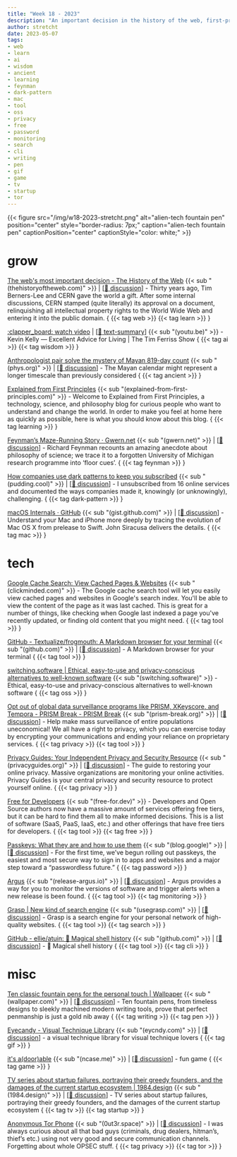 ```yaml
---
title: "Week 18 - 2023"
description: "An important decision in the history of the web, first-principle learning of the internet and email, free OSS software alternatives, cool fountain pens, startup failure tv shows and more ..." 
author: stretcht
date: 2023-05-07
tags:
- web
- learn
- ai
- wisdom
- ancient
- learning
- feynman
- dark-pattern
- mac
- tool
- oss
- privacy
- free
- password
- monitoring
- search
- cli
- writing
- pen
- gif
- game
- tv
- startup
- tor
---
```


{{< figure src="/img/w18-2023-stretcht.png" alt="alien-tech fountain pen" position="center" style="border-radius: 7px;" caption="alien-tech fountain pen" captionPosition="center" captionStyle="color: white;" >}}

# grow

[The web's most important decision - The History of the Web](https://thehistoryoftheweb.com/postscript/the-webs-most-important-decision/) {{< sub "(thehistoryoftheweb.com)" >}} | [[:speech_balloon: discussion](https://news.ycombinator.com/item?id=35767763)] - Thirty years ago, Tim Berners-Lee and CERN gave the world a gift. After some internal discussions, CERN stamped (quite literally) its approval on a document, relinquishing all intellectual property rights to the World Wide Web and entering it into the public domain. { {{< tag web >}} {{< tag learn >}} }

[:clapper_board: watch video](https://youtu.be/eZ3Y_rjKvIE) | [[:memo: text-summary](https://www.summarize.tech/youtu.be/eZ3Y_rjKvIE)] {{< sub "(youtu.be)" >}} - Kevin Kelly — Excellent Advice for Living | The Tim Ferriss Show { {{< tag ai >}} {{< tag wisdom >}} }

[Anthropologist pair solve the mystery of Mayan 819-day count](https://phys.org/news/2023-04-anthropologist-pair-mystery-mayan-day.html) {{< sub "(phys.org)" >}} | [[:speech_balloon: discussion](https://news.ycombinator.com/item?id=35780941)] - The Mayan calendar might represent a longer timescale than previously considered { {{< tag ancient >}} }

[Explained from First Principles](https://explained-from-first-principles.com/) {{< sub "(explained-from-first-principles.com)" >}} - Welcome to Explained from First Principles, a technology, science, and philosophy blog for curious people who want to understand and change the world. In order to make you feel at home here as quickly as possible, here is what you should know about this blog. { {{< tag learning >}} }

[Feynman’s Maze-Running Story · Gwern.net](https://gwern.net/maze) {{< sub "(gwern.net)" >}} | [[:speech_balloon: discussion](https://news.ycombinator.com/item?id=35798239)] - Richard Feynman recounts an amazing anecdote about philosophy of science; we trace it to a forgotten University of Michigan research programme into ‘floor cues’. { {{< tag feynman >}} }

[How companies use dark patterns to keep you subscribed](https://pudding.cool/2023/05/dark-patterns/) {{< sub "(pudding.cool)" >}} | [[:speech_balloon: discussion](https://news.ycombinator.com/item?id=35815765)] - I unsubscribed from 16 online services and documented the ways companies made it, knowingly (or unknowingly), challenging. { {{< tag dark-pattern >}} }

[macOS Internals · GitHub](https://gist.github.com/kconner/cff08fe3e0bb857ea33b47d965b3e19f) {{< sub "(gist.github.com)" >}} | [[:speech_balloon: discussion](https://news.ycombinator.com/item?id=35847715)] - Understand your Mac and iPhone more deeply by tracing the evolution of Mac OS X from prelease to Swift. John Siracusa delivers the details. { {{< tag mac >}} }

# tech

[Google Cache Search: View Cached Pages & Websites](https://www.clickminded.com/google-cache-search/) {{< sub "(clickminded.com)" >}} - The Google cache search tool will let you easily view cached pages and websites in Google's search index. You'll be able to view the content of the page as it was last cached. This is great for a number of things, like checking when Google last indexed a page you've recently updated, or finding old content that you might need. { {{< tag tool >}} }

[GitHub - Textualize/frogmouth: A Markdown browser for your terminal](https://github.com/Textualize/frogmouth) {{< sub "(github.com)" >}} | [[:speech_balloon: discussion](https://news.ycombinator.com/item?id=35762175)] - A Markdown browser for your terminal { {{< tag tool >}} }

[switching.software | Ethical, easy-to-use and privacy-conscious alternatives to well-known software](https://switching.software/) {{< sub "(switching.software)" >}} - Ethical, easy-to-use and privacy-conscious alternatives to well-known software { {{< tag oss >}} }

[Opt out of global data surveillance programs like PRISM, XKeyscore, and Tempora - PRISM Break - PRISM Break](https://prism-break.org/en/) {{< sub "(prism-break.org)" >}} | [[:speech_balloon: discussion](https://news.ycombinator.com/item?id=35772005)] - Help make mass surveillance of entire populations uneconomical! We all have a right to privacy, which you can exercise today by encrypting your communications and ending your reliance on proprietary services. { {{< tag privacy >}} {{< tag tool >}} }

[Privacy Guides: Your Independent Privacy and Security Resource](https://www.privacyguides.org/en/) {{< sub "(privacyguides.org)" >}} | [[:speech_balloon: discussion](https://news.ycombinator.com/item?id=35778333)] - The guide to restoring your online privacy. Massive organizations are monitoring your online activities. Privacy Guides is your central privacy and security resource to protect yourself online. { {{< tag privacy >}} }

[Free for Developers](https://free-for.dev/) {{< sub "(free-for.dev)" >}} - Developers and Open Source authors now have a massive amount of services offering free tiers, but it can be hard to find them all to make informed decisions. This is a list of software (SaaS, PaaS, IaaS, etc.) and other offerings that have free tiers for developers. { {{< tag tool >}} {{< tag free >}} }

[Passkeys: What they are and how to use them](https://blog.google/technology/safety-security/the-beginning-of-the-end-of-the-password/) {{< sub "(blog.google)" >}} | [[:speech_balloon: discussion](https://news.ycombinator.com/item?id=35801392)] - For the first time, we’ve begun rolling out passkeys, the easiest and most secure way to sign in to apps and websites and a major step toward a “passwordless future.” { {{< tag password >}} }

[Argus](https://release-argus.io/) {{< sub "(release-argus.io)" >}} | [[:speech_balloon: discussion](https://news.ycombinator.com/item?id=35794774)] - Argus provides a way for you to monitor the versions of software and trigger alerts when a new release is been found. { {{< tag tool >}} {{< tag monitoring >}} }

[Grasp | New kind of search engine](https://usegrasp.com/) {{< sub "(usegrasp.com)" >}} | [[:speech_balloon: discussion](https://news.ycombinator.com/item?id=35826540)] - Grasp is a search engine for your personal network of high-quality websites. { {{< tag tool >}} {{< tag search >}} }

[GitHub - ellie/atuin: 🐢 Magical shell history](https://github.com/ellie/atuin) {{< sub "(github.com)" >}} | [[:speech_balloon: discussion](https://news.ycombinator.com/item?id=35839470)] - 🐢 Magical shell history { {{< tag tool >}} {{< tag cli >}} }

# misc

[Ten classic fountain pens for the personal touch | Wallpaper](https://www.wallpaper.com/design-interiors/classic-fountain-pens) {{< sub "(wallpaper.com)" >}} | [[:speech_balloon: discussion](https://news.ycombinator.com/item?id=35779796)] - Ten fountain pens, from timeless designs to sleekly machined modern writing tools, prove that perfect penmanship is just a gold nib away { {{< tag writing >}} {{< tag pen >}} }

[Eyecandy - Visual Technique Library](https://eycndy.com/) {{< sub "(eycndy.com)" >}} | [[:speech_balloon: discussion](https://news.ycombinator.com/item?id=35791575)] - a visual technique library for visual technique lovers { {{< tag gif >}} }

[it's a(door)able](https://ncase.me/door/) {{< sub "(ncase.me)" >}} | [[:speech_balloon: discussion](https://news.ycombinator.com/item?id=35800492)] - fun game { {{< tag game >}} }

[TV series about startup failures, portraying their greedy founders, and the damages of the current startup ecosystem | 1984.design](https://www.1984.design/c/discussions/tv-series-about-startup-failures-portraying-their-greedy-founders-and-the-damages-of-the-current-startup-ecosystem) {{< sub "(1984.design)" >}} | [[:speech_balloon: discussion](https://news.ycombinator.com/item?id=35848758)] - TV series about startup failures, portraying their greedy founders, and the damages of the current startup ecosystem { {{< tag tv >}} {{< tag startup >}} }

[Anonymous Tor Phone](https://0ut3r.space/2023/05/02/anonymous-tor-phone/) {{< sub "(0ut3r.space)" >}} | [[:speech_balloon: discussion](https://news.ycombinator.com/item?id=35787676)] - I was always curious about all that bad guys (criminals, drug dealers, hitman’s, thief’s etc.) using not very good and secure communication channels. Forgetting about whole OPSEC stuff. { {{< tag privacy >}} {{< tag tor >}} }

